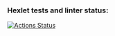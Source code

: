 ### Hexlet tests and linter status:

[![Actions Status](https://github.com/Andrey82841017/frontend-project-44/workflows/hexlet-check/badge.svg)](https://github.com/Andrey82841017/frontend-project-44/actions)

<!-- [![Maintainability](https://api.codeclimate.com/v1/badges/b11cfb6bc73fbe774c34/maintainability)](https://codeclimate.com/github/Andrey82841017/frontend-project-44/maintainability)
[![Test Coverage](https://api.codeclimate.com/v1/badges/b11cfb6bc73fbe774c34/test_coverage)](https://codeclimate.com/github/Andrey82841017/frontend-project-44/test_coverage) -->
